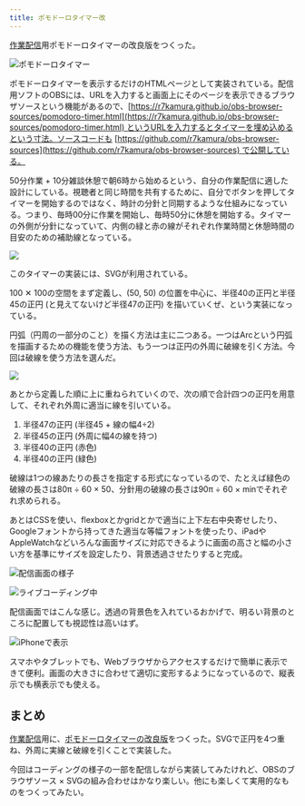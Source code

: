 ```yaml
---
title: ポモドーロタイマー改
---
```

[作業配信](https://www.youtube.com/c/r7kamura)用ポモドーロタイマーの改良版をつくった。

![](https://lh3.googleusercontent.com/docs/ADP-6oHvTsdnFlqxjRkawYiAb9ltz2Wc8KUG7q1VFnMrTgIx0JbVrZnrf_TvQXlCTo20n65Qrt9URmId7Uquxmysg1nEu1xB1mtknP4Ldh-UroOVr0CauIvttgBKdUKE2xdHp3AS5jzQgsAcDdn-TbYagOaBfAewVGSG_ydcL__wgvsYuG_Da2UaHqyJ6ZalYSgNFW9Hfg1ZT6IpEzVmfXADCDODeY2y27JSlD71ztZIkLEb6dZF8y1UjSSB_iE1C1rl8nh1mUbYZLLuOLG_wvf-91ixRQbYNWmKwAsNV7ZHgv0bmezRlsnpObGA6myaX3LwzJo4d8J_Ax0Mh67Z0of9o0dzDpaS5FqmeZW9x5SrkQRbuxSGz3gYxe62A4SSD3BAlqgzHgSQZ1F2nXSBPLdbAlFWbEms2g7AMxtMKh3-uz74d0M1mn0SIxNVT1_GAHHh6mEqK8WMsoMxJFK5-OevlnAdON6Q9qIDWdFh91fwGtfsl5M_95JhftbSbjRIG1Sn9tyTIQx6O0Z-fAdZz5kkgvpzaI6FmGi6Xcqd6v0yMw0t_SHZlhE6vQ2fbI5uRZzI0wr81C39czjaEnd7sBQ9wnBSrFWAje-Q57AJuoq9vRSKXioCCR8pD4SROVXfanMHOBJoMLpWgCugjej1-J8VSBlhaosEEfxU9U9DbnReIxU2JM9Er-8OXP6c42gsLp7QjdvA-9Qe2XIoV2b4dqZBrqn7Ggf0djZjJa5YjvgclI2fU6usOPjTMsAq1zOYl57HLKyce2XTmt-dsNoyJ_h-0P3bZIi-XhjVCZgakBF7GcV2CnDN90cfUyE6FNFkTC_1ll3gD-d3c8KU_PSGZYMCtQeK7vMnIeJhElQHAMkec1Uj6ytnXlnT2SS7Y5Cu_xXCH1sx0Gplpmga5WA5G9KGffeSljdPH5zWdUiud9UNGQIUMg2zq6CW6JALwZqNb2c6pInxD3NdW20-zDC36jALuEPscZo7ddkrfAqvsCxyedbwFFvvfKUYO8X5IKR61KHm85aL33mLs5dZ2N4Fsv7pvFlbnsxuDMHt9NFWYlCl24Eqcsi6jy09hob_t1WyxHrEuEkjfk5Gc0aM_1tsJ_iQqtPRqGVsduhEVcWnyzTI43DDN7fPFx8OfsbbkwkoWAF6n7RfN8PUljDZPbbsVNCRFhLSHTGbfAyopFSFfsbTl2n0R9Fi4qm9VcbE1nbBKL-k868gNBT5Ts5cw5usekhl24Mec5mPxvmU8300lJrj9vWmMKTwzQ "ポモドーロタイマー")

ポモドーロタイマーを表示するだけのHTMLページとして実装されている。配信用ソフトのOBSには、URLを入力すると画面上にそのページを表示できるブラウザソースという機能があるので、[https://r7kamura.github.io/obs-browser-sources/pomodoro-timer.html](https://r7kamura.github.io/obs-browser-sources/pomodoro-timer.html) というURLを入力するとタイマーを埋め込めるという寸法。ソースコードも [https://github.com/r7kamura/obs-browser-sources](https://github.com/r7kamura/obs-browser-sources) で公開している。

50分作業 + 10分雑談休憩で朝6時から始めるという、自分の作業配信に適した設計にしている。視聴者と同じ時間を共有するために、自分でボタンを押してタイマーを開始するのではなく、時計の分針と同期するような仕組みになっている。つまり、毎時00分に作業を開始し、毎時50分に休憩を開始する。タイマーの外側が分針になっていて、内側の緑と赤の線がそれぞれ作業時間と休憩時間の目安のための補助線となっている。

![](https://lh3.googleusercontent.com/docs/ADP-6oG5IfaKUyLdtvoy7-Hs5QDgV4eF25qNdY1nxienLbmVj-LH829PcxiDdQ8ovHblZiCHC0vEuavwt6GXQpmRPSWQy8stPeU9mlq_DOVd34cXBYo_wWAKm7zilr-uMkHZGuzGRyJz4uDNaVm1Z-oZJg8qk3sR7VjG2B8I_d-6mwpakhHGTaiGL4h71U23PreeBj2nHJFMraoaqnce7SV0ayJzEOnd83JTD3K8a4nJKNwrxlBSp-1yDSTRiT3xSk9q4hhGtE1SmrEpoCYhYl6cggQR5SGgqXruDJVekF99F4do0JOEmh_S4g8Wion0pSNMQio46sby7dI1sJVoOa2ZqiokIInKB7FkfSViR88X25Cl6EUC7skJQU6jPkU2r6hUTQf9sJGkkgFjOgBqYNHBZyKJOlFCYF8ITmn-5bdjtwoHtjSN-sQwNFYcEVGjASBEsgawyaOXKGSLpGP5mhqxQ-7as6-bzo0EjjcmAy5oNgBubFyejg5TW5Ihzf2yzjIglfhZZ5gsdiRTwaa8tZf4Q-yzEQzKKakoVVBrnYhaho_F_yn3qhOhwgDDRimLMVs8ePlvEgYxTEMRuU5c8hsOFvw29ZAv9L88WWUcquSpT7gT7E5tGDu6cQU9MG2YIzvjusWfrKjfR1I91SUdpKwxx9vw-M5Qkh8xWcL48dejA3B8zVyLSkX8h5OZl6VO-z4j4-WKBbQCes65_Wu3Zl7_hArKoaLAvyypfwbAQkcySMjrMoL7cwQEB6skzbcfL8Rvb29Iytg-CY59pH3uqGts8EoaI4ulE_agF_CWr7zQwoPjU8mHdys7vIUOIPmMIOY41vbD7y6EsvqKcSdH7MgsaTzGkHrrCc-A6P6cLxkQCF6HXQEQemiP7GlV8TIuMI8Xsp5gBHI_4LD6T9G3opJKWoH_7Aru9-JwUouxDJlypQ5P6ss7r_ya4GRrJOHzBu3_xGBoBzABvTq6uaZJgr8Qev40V2vREcfGxEaGmvyXiG7QvzMrTyXUd7MZIPeltl13euLHPbE8e3KTRPcng_rFjWy8-Fz8dtMJwadGkLJEqnm55NRzRVmaGsHCN44_IP6JS7D3mzkw003eddN3wSE14CzvI8y8hcHJz_jiKic4a9xyiXMqWALQss-nVS3fJw62sLm716DnyzKy-LypxO85IT2tBpJMNQHmLG5sxVxG4u9qzDzS6flen3at7bTFKfsLkTF0M53SYeSIH0umDV-LDDOwdhosxBX2A3Pg0VaxVeBFhBaOaw)

このタイマーの実装には、SVGが利用されている。

100 ✕ 100の空間をまず定義し、(50, 50) の位置を中心に、半径40の正円と半径45の正円 (と見えてないけど半径47の正円) を描いていくぜ、という実装になっている。

円弧（円周の一部分のこと）を描く方法は主に二つある。一つはArcという円弧を描画するための機能を使う方法、もう一つは正円の外周に破線を引く方法。今回は破線を使う方法を選んだ。

![](https://lh3.googleusercontent.com/docs/ADP-6oEMm44CxQyUwtCRMkI7N3ELV1EFQ_mzp1AQH7UVyoaCOEii1cO7wNvvc9bXxU3Bx_Y2MeeWwQn1ozX9ojQ0JEi0HrzaW2UBMVwJlly67981YfWFbKajN7BPOr4ciVg44nV3Id9nPzWAG1AhGNYmVnZ_INNZPKVy4TKK9_tE27G0QY_6utZkDQo68ro3pE-ILkMDTJ6D-WS52WAIPH3t6dnWLa1ts-EuPssQIhHfzb7kcimZw3Nfi-DwVi_89VZ6MTJPDK5JKf7SbRQaF3lUC0wTd0MymEwjo15d84A0UjtATSlGH1sbHF1NQUL71ZPDohFaTcmHTmacjsFguAn0SyUzKFMbTnUGiO-E9HT7WZrUrTy5_vXQm1Kz3MDgMS3ub9mR4NfLIEtnSLaBUzR8bBxoiVlZWz6SEuxAYdeqnEQNWrfx5Zj_BvGUn6GyxvS7-V2VeL2u-d_2XBPeEz8mTGofuf1-60MknufWWFmzOsuWg6xmXSh1PRXMS3p_dL7iJfXs15FTbmHkqTGAP1xKkleNpNLvESLiPd-gKYtH_GNTib1-YwZAV6TLh3GEwvcMgRl6YStSHb639TggXr3WepJ1MszJDod_S_edzCru1VW09VybeBY8iGBYz__odQIlDK3gocr27AKNUvVSIVRO2oXSnQq81buN5nP-E0AsGq3lxri1zFdvG9DIbrHvu28ivphMfUS24TunfMmKlrdfRFgkXA8GxcvW3UaBOr77XKIUPnxv3Xbd6NPuK0hDOLC2lof1vJ5OW9xUXdsxOb51Vw8i9hnqQgJCMIfH0e25WHMcDOxnSZc5GufRQVDy28Y2-waLX4qG4YMLJefEElvnTRWSJvI3UOc5rjt654SqfyPK9jyygLKg4Gd4RTYV5OS5CmZFYh8tgxrlMPlhPU6Ny-7bEJTM2z-k7SYvunawnTbwXZFXDwfwrEvQ2uM9v4__74lZH1IQw4l4RP3XXtMUtggtmxvpINzDYvZ1EpbxTRdwBNDZbpcS7VCLHtK-oTxwZOMHFAIyM78hEEviXg0Hmv9_q7EhS9OP8IMMfPRX8plBlY9EmtbV7GJ3try9AxlDqTg0VNpbJMIHRjNx9TxTa71XJj0YJZLSfus2iduV1zQnC0SX9u6OD_87DWvmNl5u_ltWTEs_v2hiCL85scjTwghomTnZn7R55vruwDq2gOGj9Hqse5cXO5FKpRRKOuHmt9SpCWu0ySu9x-Ag80WhFE9kvBAji49DCSlpJAHU0CeNeQXqNA)

あとから定義した順に上に重ねられていくので、次の順で合計四つの正円を用意して、それぞれ外周に適当に線を引いている。

1.  半径47の正円 (半径45 + 線の幅4÷2)
2.  半径45の正円 (外周に幅4の線を持つ)
3.  半径40の正円 (赤色)
4.  半径40の正円 (緑色)

破線は1つの線あたりの長さを指定する形式になっているので、たとえば緑色の破線の長さは80π ÷ 60 × 50、分針用の破線の長さは90π ÷ 60 × minでそれぞれ求められる。

あとはCSSを使い、flexboxとかgridとかで適当に上下左右中央寄せしたり、Googleフォントから持ってきた適当な等幅フォントを使ったり、iPadやAppleWatchなどいろんな画面サイズに対応できるように画面の高さと幅の小さい方を基準にサイズを設定したり、背景透過させたりすると完成。

![](https://lh3.googleusercontent.com/docs/ADP-6oH_xGx_vYEJYmK2e243XYfRYV-ysxRzJmzwe6CCanbIi4lxX22RMpMUYrHEK4xEyvB2vE8FAgPwI6a-J0Ar3sJQZKXfY0QFGKYEwu1ipZCSWr2SKafpFXBff3pGsd4sQL1SuOKx1_KOAsislIJdpHXPo28JOEX3jqAOQoitpWslzJbZFtcBgOnZYPnf-NheCp8QwZz_TQfE4wCLQgo3pZ28Wtr1Z8dg77J1tdWidR_oamNFzFjuTewjicSS8AwOrG-UGSmjzEMhzB2bwDeWsEVzUOwql2DzZ4y77N1tKYwCMdR2TYts7JTjPQ-yC4Pc9XswvEZv3WNuwdwWaFXYAOkou1LwyuCP8TNCNoKGEuqOLuNvINNkBu7uayz7YgY-Mpjj7Jtss14yEFK11S9wURrlTCQO4kZ5NRyEfCxviJO2XktdLaQdihDzUD087DMouGULl-SCFgicZdg1btyHIkc52pbpNY7xdxYwKEGM8wfuOIMusoU0xQKVCV98gpcmauvc3586gAlpBgeTbCZtniFL4-B8rnacg8rCO0tL5kGRdx89-10hI0_vYFcKD54t0O0gv1gbeo2WO42XgIt5VNcdNZaEWrMRMU5ta0J4nr3v5U6eOu-vBEP2QgqVeO7Z0pDtT7dZpJeOPEOfZomz54uWvY1tE_CVhXT0vO0h9Wc3sm1ADm3MBs6fpRxGmNlGByHG_FX22xvVcgYIhKK13Kb37u7Kci81OdjrLcz9bhxkumQCn4Dhcovv35rnqNmla1LggzZrUZLG05MWko8D_Atyr2Mb8Zmk8QFLLMUc-KZbzEZuW89DrBkJVz2tlLpwuymlf9N9Y1Frnn4rgnw3tXDUUlDjTGtVPhh8IOShAADPl52Ks2LHZNLacBP8Gu2NDI9-hRWYdGJvSe0Z55oJzwRp8yU8m5deSDOvc_BXeX1wyuFtHrMpbtQyY5t0CL1iX72ROQeH2EuN7E8AyCRHmIoT1fMdVHr_co6D67NVVrCIbfgj3GhcK-wyDAIzVXjwoLbcOFF02N4yhTkkRZy91AFV0HR2uh6JclsDOTn5Jb03czTt0gcnzg-q0faPwcSXTX2qFQUiC1U7QwuPV9K1QEwzNxN8dTf0Drilo8tDaxkgr0WSd5N8P1NUWXybu4lGJp0QOWbkVfXOw-bdoqi0HyfzWOfI1ZQ6DRDNY5MtuA5F09w4BsJnyqRPy_feUDjBNy-p17AcW_Do99-e2khb5516elPH7qbSXV-MK9ejmGlaEnL2uQ "配信画面の様子")

![](https://lh3.googleusercontent.com/docs/ADP-6oEdoCniNf_7hPtYEs-v3wl6feBdPeg2jjNrkqDK9tBsjaIJs1KDErY3cl0UiZHO3cbMa3qwUAFbKY403kOwCwzmmJZU7DAUaGT-2gme0t3Z61kHyDLu8DmpnutwQynny205vDoBYe19GO2inOHqCHYfnKyLm6rudOL18iRa_749Q39U9usMXj0z2Gp2c3D-iDTbqgZqL7_sOp3AS-VBVB8BuAtYRsqehNBf3WMuPFFOjoyni5JBMO0VjRICOu7BXEcShp99IcvKnoy4ijACayugU2sVOCwY_4laQSOtDQNUalFX5wQSy3u5-VQJnDv8R2dABkteQIU3tOjJiZRf878OXoaEjTztxrja_PYgZd5AWSr7iwjecmwOWB7CZefakeCdzYYNCBHxOSs6BU3U0qJcXckQ4ARtcR_5WhZ8IBd6JHetkYmvTkJ5C2EVOvR63RUGgzggCpTHejHf0dWSmyYwWNXmbs3rbQ9ZCRBjvIcdeBvebEAp91tBt2y1hceHiJmiAkpqBlHt4BPFlpnEJ_PJVKXvLjHDdittDXF8jZ9q18hrvX49IgJCDfJGtAN4CFfoKZmxYAa-XzzbmeFRarANrDSNOEC57Gq3uUxE3KDXnLADlqNOvxjUn5oX-qoRIOFF9BQc0VURoQz0pHFSot7_W_yVwAmeKpnPR6MEzRig0nG6TWrvPbf6WG0t3cLLlrdd76emI2MqNObN5xux3p-uy8akOw-mQ0MN5M2_ijuENOZH2wKN-ji5o5_Ay83N7k6cChPql1YMjXiJ2cK0JeH1beLvXAIpr1irAKBsfm4TB6H-3DysNeraLuW9I0CdUe9OJKWDpB5bpIgzVn7i1DrLkwEcMyfuzgi-QFGQAt1X4RJUnFRtU-sLL0uZIZflBeELIk6_at-LKrhjZAVSYh6qTCM3Y6jA4S6EoLf_nQ0kvvRSaX-_iglhKTCuic6hkf0VrIRcAmMuifiq6PiXem-hGHtjYDpKY_5d3v3ArduVw3r1gHHRcHtpFMofLgjpx8d8k1F-sunV7QDVbDWfb4i4BW-ojMP4d_HAIx5P1yZu9GShlR8iMrgENCq026iBn8Bv_9Ov2cp6xIly9H0lZvUhfgK4t0XAfZvXbjrGpynC948Sn8fRMd4fMmb68uhrCeIveYNtS9Qgx3kmnLQUvMOb4WH5MjvQFM47tVKTy2m87glJ0dvqkYkKC4mJ9ouRF7QZPr9nSjphwMbHm2W6N7GBIAkqcl1HKrRA0rGxJig6ty_xag "ライブコーディング中")

配信画面ではこんな感じ。透過の背景色を入れているおかげで、明るい背景のところに配置しても視認性は高いはず。

![](https://lh3.googleusercontent.com/docs/ADP-6oF6dPDaqP5U3beLrEsg70LP_htXEimRiZwQy2yP6oIn5tG2yV5EXoC5IOEgv7LU0EyZyFsgQtfMqjTLeNDrPKHisRzXNBpq-WiOh1jizhFYCnBxiksvl4m6Qu2POPKSFPZCrC7sSswYzrWy48GKBZiz69jrtd9s8z0VJ1aW45gt3Zp9n6sfSRpmP7wgtHANAu0lqsPhp_d7t--bkkLfF6uM_xNIwMnYp5SqgSpP0JMWLA6rzQ-vPS1CDCnrFcVomIbTBSg_SfvIMS7iZ8ciIjQmL_fZeM4SC7lc7ukeUYVHz78_a8_7hQEL3YeIWEwT14TZtZDU4_O87hP-KF9HPzC6Vrg4DGSS6glAxq68ToFjG8E53AiCfJJU938CwHIvRJlbtabhNJuarWixVwCQK-BppILLgX2WYxfGD5UXPYZauMKL20Y_eqIn4AfU3Wu67vEd_qhcaAaCai5pIZIW_IjPB4jjba3_pyoL5ABIji_02xOB-tB4njY8YARlQ53hdLKO1bNFEH3VdsUuCWUH6NYxnjNoFdGA-mbksnjvVEScO66QyE-jHosZteWL-OIWIapeYPS-i6tuPI23qLjGVYQ2JZ_ZMgp1PNKR2X03tVvq7ufFu0BclbYK0AwiCPnfgiueZ93k7HCnjipxORYXgfiiPVK4RIAwrJpS3XdXpCQEIEjzunlq4ru_GGDaoj93DEsDnAcG9_tbazgrXGUgm_X9X46w93tueCTruYv_Z0XzxX9NcgySEPTFEz5S5H4Xb1ZpVqBgkgQxcbGBgx9p4Kg7p5D-Ifj4HOWvgEoTjyz6wCHDFHNNUo0QBBOYqmlPNQuNb9dAK9fW7ao-jdDa9Bop2NQcAf_5bwzJ5O3fEjDH8428KNpKt89UtaH0ZwqbClbfoxIkpkbVK8_h9lBg0R0RGEIl9H3u3kt8vUkBAe3Oao2nmMgKGfztNhC-77KvGIwdz2S14Eb2atpFYgaQNxgKyuIahSKm_tVJdxogf3l4X-RzSiQV1aOOC8sMAbLXQ-AUVpCU7d01_H2j90mJUcFhxcDLhpglPCNfjTacZveDks6J8M2VPsg8lvE7LeILjCCOve3L108bEb1nLrAIImKLH9DEx1rUYYd-1NNhGVE5cmTdAz_iBZMgtE8fld7qfLCawn0C0wc4wGNfD_xcTqWGCyVJzgA0QFCLVMHFwYeNs0_3jr5SBlZ0FULrbK5KEbX9GUqT0CZPsE7JOMNuOAzZTd2gC59z8HEQz9Ly3C2GVdfUBg "iPhoneで表示")

スマホやタブレットでも、Webブラウザからアクセスするだけで簡単に表示できて便利。画面の大きさに合わせて適切に変形するようになっているので、縦表示でも横表示でも使える。

まとめ
---

[作業配信](https://www.youtube.com/c/r7kamura)用に、[ポモドーロタイマーの改良版](https://github.com/r7kamura/obs-browser-sources)をつくった。SVGで正円を4つ重ね、外周に実線と破線を引くことで実装した。

今回はコーディングの様子の一部を配信しながら実装してみたけれど、OBSのブラウザソース × SVGの組み合わせはかなり楽しい。他にも楽しくて実用的なものをつくってみたい。
